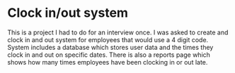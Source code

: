 # Clock in/out system

This is a project I had to do for an interview once. I was asked to create and clock in and out system for employees that would use a 4 digit code. System includes a database which stores user data and the times they clock in and out on specific dates. 
There is also a reports page which shows how many times employees have been clocking in or out late.

